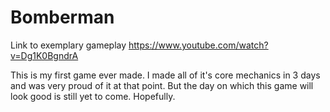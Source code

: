 # Bomberman

Link to exemplary gameplay https://www.youtube.com/watch?v=Dg1K0BgndrA

This is my first game ever made. I made all of it's core mechanics in 3 days and was very proud of it at that point. But the day on which this game will look good is still yet to come. Hopefully.
